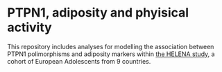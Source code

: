 # **PTPN1, adiposity and phyisical activity**

This repository includes analyses for modelling the association between PTPN1 polimorphisms and adiposity markers within [the HELENA study](http://www.helenastudy.com/), a cohort of European Adolescents from 9 countries.
